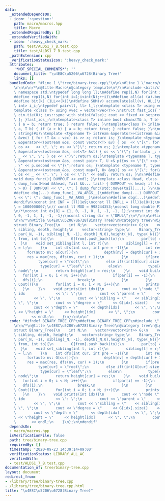 ```yaml
---
data:
  _extendedDependsOn:
  - icon: ':question:'
    path: macro/macros.hpp
    title: Macro
  _extendedRequiredBy: []
  _extendedVerifiedWith:
  - icon: ':heavy_check_mark:'
    path: test/ALDS1_7_B.test.cpp
    title: test/ALDS1_7_B.test.cpp
  _pathExtension: cpp
  _verificationStatusIcon: ':heavy_check_mark:'
  attributes:
    '*NOT_SPECIAL_COMMENTS*': ''
    document_title: "\u4E8C\u5206\u6728(Binary Tree)"
    links: []
  bundledCode: "#line 1 \"tree/binary-tree.cpp\"\n\n\n#line 1 \"macro/macros.hpp\"\
    \n\n\n\n/*\n@title Macro\n@category template\n*/\n#include <bits/stdc++.h>\nusing\
    \ namespace std;\ntypedef long long ll;\n#define rep(i,N) for(int i=0;i<int(N);++i)\n\
    #define rep1(i,N) for(int i=1;i<int(N);++i)\n#define all(a) (a).begin(),(a).end()\n\
    #define bit(k) (1LL<<(k))\n#define SUM(v) accumulate(all(v), 0LL)\n\ntypedef pair<int,\
    \ int> i_i;\ntypedef pair<ll, ll> l_l;\ntemplate <class T> using vec = vector<T>;\n\
    template <class T> using vvec = vector<vec<T>>;\nstruct fast_ios{ fast_ios(){\
    \ cin.tie(0); ios::sync_with_stdio(false); cout << fixed << setprecision(20);\
    \ }; }fast_ios_;\n\ntemplate<class T> inline bool chmax(T& a, T b) { if (a < b)\
    \ { a = b; return true; } return false; }\ntemplate<class T> inline bool chmin(T&\
    \ a, T b) { if (a > b) { a = b; return true; } return false; }\n\n#define TOSTRING(x)\
    \ string(#x)\ntemplate <typename T> istream &operator>>(istream &is, vector<T>\
    \ &vec) { for (T &x : vec) is >> x; return is; }\ntemplate <typename T> ostream\
    \ &operator<<(ostream &os, const vector<T> &v) { os  << \"[\"; for(auto _: v)\
    \ os << _ << \", \"; os << \"]\"; return os; };\ntemplate <typename T> ostream\
    \ &operator<<(ostream &os, set<T> &st) { os << \"(\"; for(auto _: st) { os <<\
    \ _ << \", \"; } os << \")\";return os;}\ntemplate <typename T, typename U> ostream\
    \ &operator<<(ostream &os, const pair< T, U >& p){os << \"{\" <<p.first << \"\
    , \" << p.second << \"}\";return os; }\ntemplate <typename T, typename U> ostream\
    \ &operator<<(ostream &os, const map<T, U> &mp){ os << \"[\"; for(auto _: mp){\
    \ os << _ << \", \"; } os << \"]\" << endl; return os; }\n\n#define DUMPOUT cerr\n\
    void dump_func(){ DUMPOUT << endl; }\ntemplate <class Head, class... Tail> void\
    \ dump_func(Head &&head, Tail &&... tail) { DUMPOUT << head; if (sizeof...(Tail)\
    \ > 0) { DUMPOUT << \", \"; } dump_func(std::move(tail)...); }\n\n#ifdef DEBUG\n\
    #define dbg(...) dump_func(__VA_ARGS__)\n#define dump(...) DUMPOUT << string(#__VA_ARGS__)\
    \ << \": \"; dump_func(__VA_ARGS__)\n#else\n#define dbg(...)\n#define dump(...)\n\
    #endif\n\nconst int INF = (ll)1e9;\nconst ll INFLL = (ll)1e18+1;\nconst ll MOD\
    \ = 1000000007;\n// const ll MOD = 998244353;\nconst long double PI = acos(-1.0);\n\
    \n/*\nconst int dx[8] = {1, 0, -1, 0, 1, -1, -1, 1};\nconst int dy[8] = {0, 1,\
    \ 0, -1, 1, 1, -1, -1};\nconst string dir = \"DRUL\";\n*/\n\n\n#line 4 \"tree/binary-tree.cpp\"\
    \n\n/*\n@title \u4E8C\u5206\u6728(Binary Tree)\n@category tree\n@ignore\n*/\n\
    struct Binary_Tree{\n    int N;\n    vector<vector<int>> G;\n    vector<int> par,\
    \ sibling, depth, height;\n    vector<string> type;\n    Binary_Tree(int _N):N(_N),G(_N),\
    \ par(_N, -1), sibling(_N, -1), depth(_N,0),height(_N), type(_N){}\n    void add_directed_edge(int\
    \ from, int to){\n        G[from].push_back(to);\n        par[to] = from;\n  \
    \  }\n    void set_sibling(int l, int r){\n        sibling[l] = r;\n        sibling[r]\
    \ = l;\n    }\n    int dfs(int cur, int pre = -1){\n        int res = 0;\n   \
    \     for(auto nv: G[cur]){\n            depth[nv] = depth[cur] + 1;\n       \
    \     res = max(res, dfs(nv, cur) + 1);\n        }\n        if(pre == -1)\n  \
    \          type[cur] = \"root\";\n        else if((int)G[cur].size() == 0)\n \
    \           type[cur] = \"leaf\";\n        else\n            type[cur] = \"internal\
    \ node\";\n        return height[cur] = res;\n    }\n    void build(){\n     \
    \   for(int i = 0; i < N; i++){\n            if(par[i] == -1){\n             \
    \   dfs(i);\n                break;\n            }\n        }\n    }\n    void\
    \ Cout(){\n        for(int i = 0; i < N; i++){\n            prints(i);\n     \
    \   }\n    }\n    void prints(int idx){\n        cout << \"node \"         <<\
    \ idx              << \": \";\n        cout << \"parent = \"     << par[idx] \
    \        << \", \";\n        cout << \"sibling = \"    << sibling[idx]     <<\
    \ \", \";\n        cout << \"degree = \"     << G[idx].size()    << \", \"; \n\
    \        cout << \"depth = \"      << depth[idx]       << \", \";\n        cout\
    \ << \"height = \"     << height[idx]      << \", \";\n        cout << type[idx]\
    \       << endl;\n    }\n};\n\n\n"
  code: "#ifndef BINARY_TREE_CPP\n#define BINARY_TREE_CPP\n#include \"../macro/macros.hpp\"\
    \n\n/*\n@title \u4E8C\u5206\u6728(Binary Tree)\n@category tree\n@ignore\n*/\n\
    struct Binary_Tree{\n    int N;\n    vector<vector<int>> G;\n    vector<int> par,\
    \ sibling, depth, height;\n    vector<string> type;\n    Binary_Tree(int _N):N(_N),G(_N),\
    \ par(_N, -1), sibling(_N, -1), depth(_N,0),height(_N), type(_N){}\n    void add_directed_edge(int\
    \ from, int to){\n        G[from].push_back(to);\n        par[to] = from;\n  \
    \  }\n    void set_sibling(int l, int r){\n        sibling[l] = r;\n        sibling[r]\
    \ = l;\n    }\n    int dfs(int cur, int pre = -1){\n        int res = 0;\n   \
    \     for(auto nv: G[cur]){\n            depth[nv] = depth[cur] + 1;\n       \
    \     res = max(res, dfs(nv, cur) + 1);\n        }\n        if(pre == -1)\n  \
    \          type[cur] = \"root\";\n        else if((int)G[cur].size() == 0)\n \
    \           type[cur] = \"leaf\";\n        else\n            type[cur] = \"internal\
    \ node\";\n        return height[cur] = res;\n    }\n    void build(){\n     \
    \   for(int i = 0; i < N; i++){\n            if(par[i] == -1){\n             \
    \   dfs(i);\n                break;\n            }\n        }\n    }\n    void\
    \ Cout(){\n        for(int i = 0; i < N; i++){\n            prints(i);\n     \
    \   }\n    }\n    void prints(int idx){\n        cout << \"node \"         <<\
    \ idx              << \": \";\n        cout << \"parent = \"     << par[idx] \
    \        << \", \";\n        cout << \"sibling = \"    << sibling[idx]     <<\
    \ \", \";\n        cout << \"degree = \"     << G[idx].size()    << \", \"; \n\
    \        cout << \"depth = \"      << depth[idx]       << \", \";\n        cout\
    \ << \"height = \"     << height[idx]      << \", \";\n        cout << type[idx]\
    \       << endl;\n    }\n};\n\n#endif"
  dependsOn:
  - macro/macros.hpp
  isVerificationFile: false
  path: tree/binary-tree.cpp
  requiredBy: []
  timestamp: '2020-09-23 14:39:14+09:00'
  verificationStatus: LIBRARY_ALL_AC
  verifiedWith:
  - test/ALDS1_7_B.test.cpp
documentation_of: tree/binary-tree.cpp
layout: document
redirect_from:
- /library/tree/binary-tree.cpp
- /library/tree/binary-tree.cpp.html
title: "\u4E8C\u5206\u6728(Binary Tree)"
---
```

